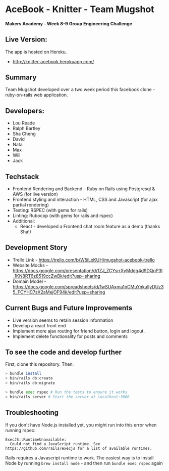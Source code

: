 # AceBook - Knitter - Team Mugshot
#### Makers Academy - Week 8-9 Group Engineering Challenge

## Live Version:
The app is hosted on Heroku.
- http://knitter-acebook.herokuapp.com/

## Summary
Team Mugshot developed over a two week period this facebook clone - ruby-on-rails web application.

## Developers:
- Lou Reade
- Ralph Bartley
- Sha Cheng
- David
- Nata
- Max
- Will
- Jack

## Techstack
- Frontend Rendering and Backend - Ruby on Rails using Postgresql & AWS (for live version)
- Frontend styling and interaction - HTML, CSS and Javascript (for ajax partial rendering)
- Testing: RSPEC (with gems for rails)
- Linting: Rubocop (with gems for rails and rspec)
- Additional:
  - React - developed a Frontend chat room feature as a demo (thanks Sha!)


## Development Story
- Trello Link - https://trello.com/b/W5iLxKUH/mugshot-acebook-trello
- Website Mocks - https://docs.google.com/presentation/d/1ZJ_ZCYsrrXyMddg4d9DQqP3l_1KN8RT6z8519ccZwBk/edit?usp=sharing
- Domain Model - https://docs.google.com/spreadsheets/d/1wSUAxma1pCMuYnkulIyDUz35_FCYHC7sX2aMejOF94k/edit?usp=sharing

## Current Bugs and Future Improvements
- Live version seems to retain session information
- Develop a react front end
- Implement more ajax routing for friend button, login and logout.
- Implement delete functionality for posts and comments


## To see the code and develop further

First, clone this repository. Then:

```bash
> bundle install
> bin/rails db:create
> bin/rails db:migrate

> bundle exec rspec # Run the tests to ensure it works
> bin/rails server # Start the server at localhost:3000
```

## Troubleshooting

If you don't have Node.js installed yet, you might run into this error when running rspec:

```
ExecJS::RuntimeUnavailable:
  Could not find a JavaScript runtime. See https://github.com/rails/execjs for a list of available runtimes.
 ```

Rails requires a Javascript runtime to work. The easiest way is to install Node by running `brew install node` - and then run `bundle exec rspec` again
